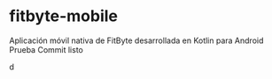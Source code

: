 # fitbyte-mobile
Aplicación móvil nativa de FitByte desarrollada en Kotlin para Android
Prueba
Commit
listo
 
d
